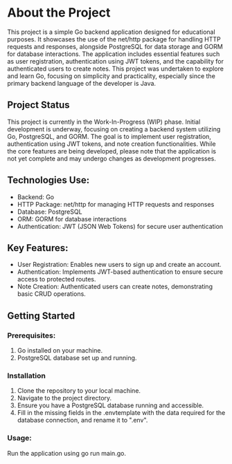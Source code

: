 # About the Project
This project is a simple Go backend application designed for educational purposes. 
It showcases the use of the net/http package for handling HTTP requests and responses, 
alongside PostgreSQL for data storage and GORM for database interactions. The application includes 
essential features such as user registration, authentication using JWT tokens, and the capability 
for authenticated users to create notes. This project was undertaken to explore and learn Go, 
focusing on simplicity and practicality, especially since the primary backend language of 
the developer is Java.

## Project Status
This project is currently in the Work-In-Progress (WIP) phase. Initial development is underway, focusing on creating a backend system utilizing Go, PostgreSQL, and GORM. The goal is to implement user registration, authentication using JWT tokens, and note creation functionalities. While the core features are being developed, please note that the application is not yet complete and may undergo changes as development progresses.

## Technologies Use:
* Backend: Go
* HTTP Package: net/http for managing HTTP requests and responses
* Database: PostgreSQL
* ORM: GORM for database interactions
* Authentication: JWT (JSON Web Tokens) for secure user authentication
## Key Features: 
* User Registration: Enables new users to sign up and create an account.
* Authentication: Implements JWT-based authentication to ensure secure access to protected routes.
* Note Creation: Authenticated users can create notes, demonstrating basic CRUD operations.

## Getting Started
### Prerequisites:
1. Go installed on your machine.
2. PostgreSQL database set up and running.

### Installation
1. Clone the repository to your local machine.
2. Navigate to the project directory.
3. Ensure you have a PostgreSQL database running and accessible.
4. Fill in the missing fields in the .envtemplate with the data required for the database connection, and rename it to ".env".

### Usage:

Run the application using go run main.go.

